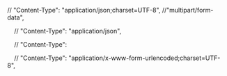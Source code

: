 // "Content-Type": "application/json;charset=UTF-8", //"multipart/form-data",

    // "Content-Type": "application/json",

    // "Content-Type":

    // "Content-Type": "application/x-www-form-urlencoded;charset=UTF-8",